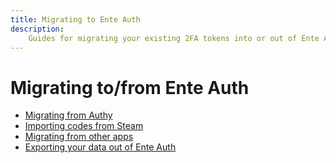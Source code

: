 ```yaml
---
title: Migrating to Ente Auth
description:
    Guides for migrating your existing 2FA tokens into or out of Ente Auth
---
```


# Migrating to/from Ente Auth

-   [Migrating from Authy](authy/)
-   [Importing codes from Steam](steam/)
-   [Migrating from other apps](import)
-   [Exporting your data out of Ente Auth](export)
